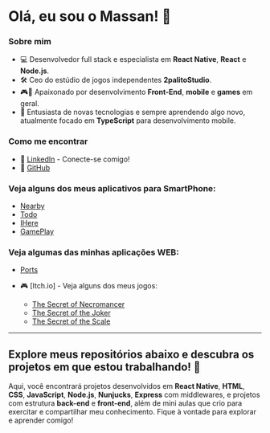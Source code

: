 
# Olá, eu sou o Massan! 👋

### Sobre mim

- 💻 Desenvolvedor full stack e especialista em **React Native**, **React** e **Node.js**.
- 🛠️ Ceo do estúdio de jogos independentes **2palitoStudio**.
- 🎮📱 Apaixonado por desenvolvimento **Front-End**, **mobile** e **games** em geral.
- 🚀 Entusiasta de novas tecnologias e sempre aprendendo algo novo, atualmente focado em **TypeScript** para desenvolvimento mobile.

### Como me encontrar

- 💼 [LinkedIn](https://www.linkedin.com) - Conecte-se comigo!
- 📱  [GitHub](https://github.com/massancode?tab=repositories)


### Veja alguns dos meus aplicativos para SmartPhone:
  - [Nearby](https://github.com/massancode/Nearby)
  - [Todo](https://github.com/massancode/toDo-React-Native)
  - [IHere](https://github.com/massancode/Ihere)
  - [GamePlay](https://github.com/massancode/App_Gameplay)

### Veja algumas das minhas aplicações WEB:
  - [Ports](https://github.com/massancode/ports)
  

- 🎮 [Itch.io] - Veja alguns dos meus jogos:
  - [The Secret of Necromancer](https://itch.io/jam/piauindie-game-jam-2022/rate/1781891)
  - [The Secret of the Joker](https://globalgamejam.org/games/2024/secret-joke-2)
  - [The Secret of the Scale](https://galaticosstudio.itch.io/the-secret-of-the-scale)

---

## Explore meus repositórios abaixo e descubra os projetos em que estou trabalhando! 🚀

Aqui, você encontrará projetos desenvolvidos em **React Native**, **HTML**, **CSS**, **JavaScript**, **Node.js**, **Nunjucks**, **Express** com middlewares, e projetos com estrutura **back-end** e **front-end**, além de mini aulas que crio para exercitar e compartilhar meu conhecimento. Fique à vontade para explorar e aprender comigo!
